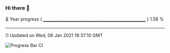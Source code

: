 ### Hi there 👋

⏳ Year progress { ▁▁▁▁▁▁▁▁▁▁▁▁▁▁▁▁▁▁▁▁▁▁▁▁▁▁▁▁▁▁ } 1.58 %

---

⏰ Updated on Wed, 06 Jan 2021 18:37:10 GMT

![Progress Bar CI](https://github.com/liununu/liununu/workflows/Progress%20Bar%20CI/badge.svg)
